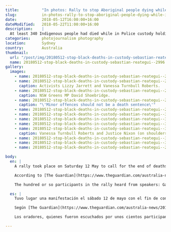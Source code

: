 ```yaml
---
title:          "In photos: Rally to stop Aboriginal people dying while in police custody"
slug:           in-photos-rally-to-stop-aboriginal-people-dying-while-in-police-custody
date:           2018-05-12T16:00:00+16:00
dateModified:   2018-05-22T11:00:00+16:00
description:    |
  At least 340 Indigenous people had died while in Police custody holding or in prison from 1991 until 2016.
categories:     photojournalism photography
location:       Sydney
country:        Australia
thumbnail:
  url: "/post/img/20180512-stop-black-deaths-in-custody-sebastian-reategui--2996.jpg"
  name: 20180512-stop-black-deaths-in-custody-sebastian-reategui--2996
gallery:
  images:
    - name: 20180512-stop-black-deaths-in-custody-sebastian-reategui--2736
    - name: 20180512-stop-black-deaths-in-custody-sebastian-reategui--2775
      caption: Activists Lizzy Jarrett and Vanessa Turnbull Roberts.
    - name: 20180512-stop-black-deaths-in-custody-sebastian-reategui--2802
      caption: NSW Greens MP David Shoebridge.
    - name: 20180512-stop-black-deaths-in-custody-sebastian-reategui--2949
      caption: "\'Minor offences should not be a death sentence\'"
    - name: 20180512-stop-black-deaths-in-custody-sebastian-reategui--2996
    - name: 20180512-stop-black-deaths-in-custody-sebastian-reategui--3061
    - name: 20180512-stop-black-deaths-in-custody-sebastian-reategui--3093
    - name: 20180512-stop-black-deaths-in-custody-sebastian-reategui--3223
    - name: 20180512-stop-black-deaths-in-custody-sebastian-reategui--3294
      caption: Vanessa Turnbull Roberts and Justice Nixon (on shoulders).
    - name: 20180512-stop-black-deaths-in-custody-sebastian-reategui--3316
    - name: 20180512-stop-black-deaths-in-custody-sebastian-reategui--3380
    - name: 20180512-stop-black-deaths-in-custody-sebastian-reategui--2751

body:
  en: |
    A rally took place on Saturday 12 May to call for the end of deaths of Aboriginal people who have been taken into police custody. Demonstrators marched from Sydney Town Hall through the CBD.

    According to [The Guardian](https://www.theguardian.com/australia-news/2016/apr/15/aboriginal-deaths-in-custody-25-years-on-the-vicious-cycle-remains), at least 340 Indigenous people had died while in Police custody holding or in prison from 1991 until 2016.

    The hundred or so participants in the rally heard from speakers: Gail Hickey, the mother of a 17-year-old who was killed by Police in 2004; Leetona Dungay, mother of a man killed in prison in 2015; activist and poet Ken Canning; NSW Greens MP David Shoebridge; activist Lizzy Jarrett; a young boy Justice Nixon, and; 16-year-old activist and dancer Dylan Grundemann. Vanessa Turnbull Roberts and Gavin Walker MC'd the event.

  es: |
    Tuvo lugar una manifestación el sábado 12 de mayo con el fin de condenar los muertos de personas indígenas quienes hayan sido detenidas por la Policía. Los manifestantes marcharon desde el ayuntamiento Sydney Town Hall hasta una ruta por el centro.

    Según [The Guardian](https://www.theguardian.com/australia-news/2016/apr/15/aboriginal-deaths-in-custody-25-years-on-the-vicious-cycle-remains), por lo menos 340 personas indígenas habían muerto en la custodia de la Policía o mientras en prisión desde hace 1991 hasta 2016.

    Los oradores, quienes fueron escuchados por unos cientos participantes de la marcha, fueron: Gail Hickey, la madre de un joven de 17 años quien se asesino por la Policía en 2004; Leetona Dungay, la madre de un hombre asesinado en prisión en 2015; activista y poeta Ken Canning; miembro de parlamento NSW y del partido Greens, David Shoebridge; activista Lizzy Jarrett; un niño Justice Nixon; y, un joven activista y bailarín de 16 años, Dylan Grundemann. El evento fue presentado por Vanessa Turnbull Roberts y Gavin Walker.

---
```

